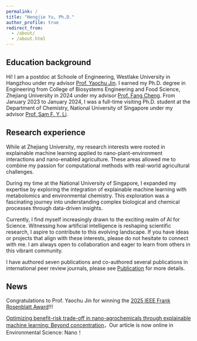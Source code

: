 ```yaml
---
permalink: /
title: "Hengjie Yu, Ph.D."
author_profile: true
redirect_from: 
  - /about/
  - /about.html
---
```


## Education background
Hi! I am a postdoc at Schoole of Engineering, Westlake University in Hangzhou under my advisor [Prof. Yaochu Jin](https://en.westlake.edu.cn/faculty/yaochu-jin.html). I earned my Ph.D. degree in Engineering from College of Biosystems Engineering and Food Science, Zhejiang University in 2024 under my advisor [Prof. Fang Cheng](https://person.zju.edu.cn/en/fcheng). From January 2023 to January 2024, I was a full-time visiting Ph.D. student at the Department of Chemistry, National University of Singapore under my advisor [Prof. Sam F. Y. Li](https://www.samlilab.com/).

## Research experience
While at Zhejiang University, my research interests were rooted in explainable machine learning applied to nano-plant-environment interactions and nano-enabled agriculture. These areas allowed me to combine my passion for computational methods with real-world agricultural challenges.

During my time at the National University of Singapore, I expanded my expertise by exploring the integration of explainable machine learning with metabolomics and environmental chemistry. This exploration was a fascinating journey into understanding complex biological and chemical processes through data-driven insights.

Currently, I find myself increasingly drawn to the exciting realm of AI for Science. Witnessing how artificial intelligence is reshaping scientific research, I aspire to contribute to this evolving landscape. If you have ideas or projects that align with these interests, please do not hesitate to connect with me. I am always open to collaboration and eager to learn from others in this vibrant community.

I have authored seven publications and co-authored several publications in international peer review journals, please see [Publication](https://yuhengjie.github.io/publications/) for more details.


## News
Congratulations to Prof. Yaochu Jin for winning the [2025 IEEE Frank Rosenblatt Award](https://corporate-awards.ieee.org/recipients/current-recipients/)!!!

[Optimizing benefit-risk trade-off in nano-agrochemicals through explainable machine learning: Beyond concentration](https://pubs.rsc.org/en/content/articlelanding/2024/en/d4en00213j)，Our article is now online in Environmental Science: Nano！

